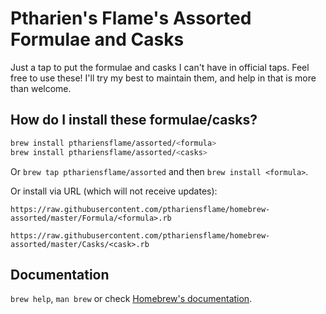 # Ptharien's Flame's Assorted Formulae and Casks

Just a tap to put the formulae and casks I can't have in official
taps.  Feel free to use these!  I'll try my best to maintain them, and
help in that is more than welcome.

## How do I install these formulae/casks?

```bash
brew install pthariensflame/assorted/<formula>
brew install pthariensflame/assorted/<casks>
```

Or `brew tap pthariensflame/assorted` and then `brew install
<formula>`.

Or install via URL (which will not receive updates):

``` brew install
https://raw.githubusercontent.com/pthariensflame/homebrew-assorted/master/Formula/<formula>.rb
```

``` brew cask install
https://raw.githubusercontent.com/pthariensflame/homebrew-assorted/master/Casks/<cask>.rb
```

## Documentation
`brew help`, `man brew` or check [Homebrew's
documentation](https://docs.brew.sh).
